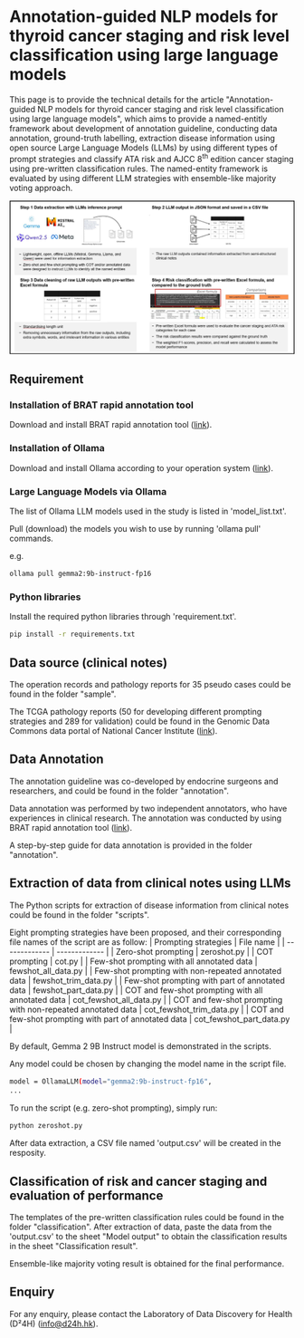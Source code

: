 # Annotation-guided NLP models for thyroid cancer staging and risk level classification using large language models
This page is to provide the technical details for the article "Annotation-guided NLP models for thyroid cancer staging and risk level classification using large language models", which aims to provide a named-entitly framework about development of annotation guideline, conducting data annotation, ground-truth labelling, extraction disease information using open source Large Language Models (LLMs) by using different types of prompt strategies and classify ATA risk and AJCC 8<sup>th</sup> edition cancer staging using pre-written classification rules. The named-entity framework is evaluated by using different LLM strategies with ensemble-like majority voting approach.

![alt text](image/flow.jpg)

## Requirement
### Installation of BRAT rapid annotation tool
Download and install BRAT rapid annotation tool (<a href="https://brat.nlplab.org/installation.html">link</a>).

### Installation of Ollama
Download and install Ollama according to your operation system (<a href="https://ollama.com/download">link</a>).

### Large Language Models via Ollama
The list of Ollama LLM models used in the study is listed in 'model_list.txt'.

Pull (download) the models you wish to use by running 'ollama pull' commands.

e.g.
```sh
ollama pull gemma2:9b-instruct-fp16
```


### Python libraries
Install the required python libraries through 'requirement.txt'.
```sh
pip install -r requirements.txt
```

## Data source (clinical notes)
The operation records and pathology reports for 35 pseudo cases could be found in the folder "sample".

The TCGA pathology reports (50 for developing different prompting strategies and 289 for validation) could be found in the Genomic Data Commons data portal of National Cancer Institute (<a href="https://portal.gdc.cancer.gov/projects/TCGA-THCA">link</a>).

## Data Annotation
The annotation guideline was co-developed by endocrine surgeons and researchers, and could be found in the folder "annotation".

Data annotation was performed by two independent annotators, who have experiences in clinical research.
The annotation was conducted by using BRAT rapid annotation tool (<a href="https://brat.nlplab.org/">link</a>).

A step-by-step guide for data annotation is provided in the folder "annotation".

## Extraction of data from clinical notes using LLMs
The Python scripts for extraction of disease information from clinical notes could be found in the folder "scripts".

Eight prompting strategies have been proposed, and their corresponding file names of the script are as follow:
| Prompting strategies  | File name |
| ------------- | ------------- |
| Zero-shot prompting  | zeroshot.py  |
| COT prompting | cot.py |
| Few-shot prompting with all annotated data  | fewshot_all_data.py  |
| Few-shot prompting with non-repeated annotated data  | fewshot_trim_data.py  |
| Few-shot prompting with part of annotated data  | fewshot_part_data.py  |
| COT and few-shot prompting with all annotated data  | cot_fewshot_all_data.py  |
| COT and few-shot prompting with non-repeated annotated data  | cot_fewshot_trim_data.py  |
| COT and few-shot prompting with part of annotated data  | cot_fewshot_part_data.py  |

By default, Gemma 2 9B Instruct model is demonstrated in the scripts.

Any model could be chosen by changing the model name in the script file.
```sh
model = OllamaLLM(model="gemma2:9b-instruct-fp16",
...
```

To run the script (e.g. zero-shot prompting), simply run:
```sh
python zeroshot.py
```

After data extraction, a CSV file named 'output.csv' will be created in the resposity.

## Classification of risk and cancer staging and evaluation of performance
The templates of the pre-written classification rules could be found in the folder "classification".
After extraction of data, paste the data from the 'output.csv' to the sheet "Model output" to obtain the classification results in the sheet "Classification result".

Ensemble-like majority voting result is obtained for the final performance.

## Enquiry
For any enquiry, please contact the Laboratory of Data Discovery for Health (D²4H) (info@d24h.hk).
